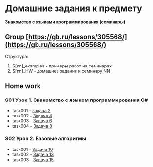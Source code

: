 # Домашние задания к предмету 
  **Знакомство с языками программирования (семинары)**
## Group [https://gb.ru/lessons/305568/](https://gb.ru/lessons/305568/)
Структура:
1. S\[nn\]_examples - примеры работ на семинарах  
2. S\[nn\]_HW - домашнее задание к семинару NN


## Home work
### S01 Урок 1. Знакомство с языком программирования С#
* task001 - [задача 2](./S01_HW/task001/Program.cs)
* task002 - [Задача 4](./S01_HW/task002/Program.cs)  
* task003 - [Задача 6](./S01_HW/task003/Program.cs)  
* task004 - [Задача 8](./S01_HW/task004/Program.cs)
### S02 Урок 2. Базовые алгоритмы
* task001 - [Задача 10](./S02_HW/task10/Program.cs)
* task002 - [Задача 13](./S02_HW/task13/task013.cs)
* task003 - [Задача 15](./S02_HW/taks15/task15.cs)